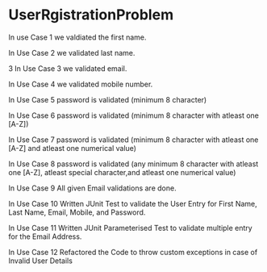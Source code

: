 # UserRgistrationProblem
In use Case 1 we valdiated the first name.

In Use Case 2 we validated last name.

3 In Use Case 3 we validated email.

In Use Case 4 we validated mobile number.

In Use Case 5 password is validated (minimum 8 character)

In Use Case 6 password is validated (minimum 8 character with atleast one [A-Z])

In Use Case 7 password is validated (minimum 8 character with atleast one [A-Z] and atleast one numerical value)

In Use Case 8 password is validated (any minimum 8 character with atleast one [A-Z], atleast special character,and atleast one numerical value)

In Use Case 9 All given Email validations are done.

In Use Case 10 Written JUnit Test to validate the User Entry for First Name, Last Name, Email, Mobile, and Password.

In Use Case 11 Written JUnit Parameterised Test to validate multiple entry for the Email Address.

In Use Case 12 Refactored the Code to throw custom exceptions in case of Invalid User Details
